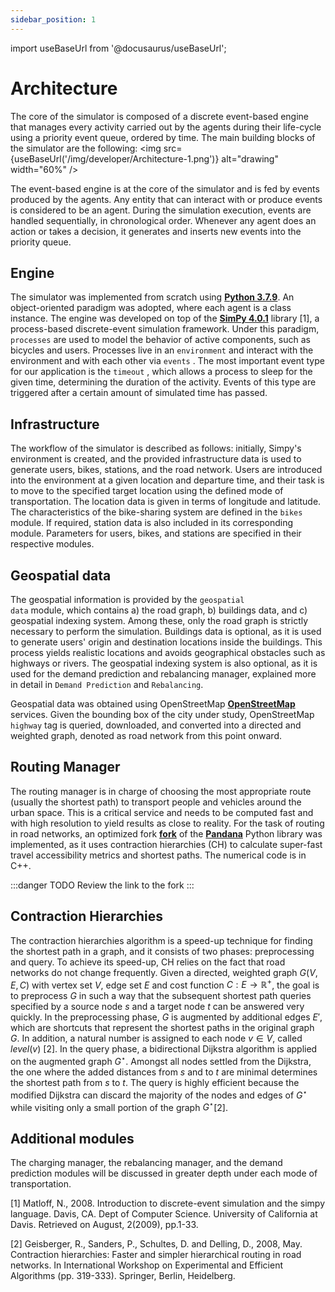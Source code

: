 ```yaml
---
sidebar_position: 1
---
```

import useBaseUrl from '@docusaurus/useBaseUrl';

# Architecture

The core of the simulator is composed of a discrete event-based engine that manages every activity carried out by the agents during their life-cycle using a priority event queue, ordered by time.  The main building blocks of the simulator are the following: 
<img src={useBaseUrl('/img/developer/Architecture-1.png')} alt="drawing" width="60%" /> 

The event-based engine is at the core of the simulator and is fed by events produced by the agents. Any entity that can interact with or produce events is considered to be an agent. 
During the simulation execution, events are handled sequentially, in chronological order. Whenever any agent does an action or takes a decision, it generates and inserts new events into the priority queue.

## Engine
The simulator was implemented from scratch using **[Python 3.7.9](https://docs.python.org/3/reference/)**. An object-oriented paradigm was adopted, where each agent is a class instance.  The engine was developed on top of the  **[SimPy 4.0.1](https://simpy.readthedocs.io/en/latest/simpy_intro/installation.html)** library [1], a process-based discrete-event simulation framework. Under this paradigm, <code> processes</code>  are used to model the behavior of active components, such as bicycles and users. Processes live in an <code>environment</code>  and interact with the environment and with each other via <code>events</code> . The most important event type for our application is the <code>timeout</code> , which allows a process to sleep for the given time, determining the duration of the activity. Events of this type are triggered after a certain amount of simulated time has passed. 

## Infrastructure
The workflow of the simulator is described as follows: initially, Simpy's environment is created, and the provided infrastructure data is used to generate users, bikes, stations, and the road network. Users are introduced into the environment at a given location and departure time, and their task is to move to the specified target location using the defined mode of transportation. The location data is given in terms of longitude and latitude. The characteristics of the bike-sharing system are defined in the <code>bikes</code>  module. If required, station data is also included in its corresponding module. Parameters for users, bikes, and stations are specified in their respective modules. 

## Geospatial data
The geospatial information is provided by the <code>geospatial data</code> module, which contains a) the road graph, b) buildings data, and c) geospatial indexing system. Among these, only the road graph is strictly necessary to perform the simulation. Buildings data is optional, as it is used to generate users' origin and destination locations inside the buildings. This process yields realistic locations and avoids geographical obstacles such as highways or rivers. The geospatial indexing system is also optional, as it is used for the demand prediction and rebalancing manager, explained more in detail in <code>Demand Prediction</code> and <code>Rebalancing</code>. 

Geospatial data was obtained using OpenStreetMap **[OpenStreetMap](https://www.openstreetmap.org/)** services. Given the bounding box of the city under study, OpenStreetMap <code>highway</code> tag is queried, downloaded, and converted into a directed and weighted graph, denoted as road network from this point onward. 

## Routing Manager
The routing manager is in charge of choosing the most appropriate route (usually the shortest path) to transport people and vehicles around the urban space. This is a critical service and needs to be computed fast and with high resolution to yield results as close to reality. For the task of routing in road networks, an optimized fork **[fork](https://github.com/imartinezl/pandana.git)** of the **[Pandana](http://udst.github.io/pandana/)** Python library was implemented, as it uses contraction hierarchies (CH) to calculate super-fast travel accessibility metrics and shortest paths. The numerical code is in C++. 

:::danger TODO
    Review the link to the fork
:::
 

## Contraction Hierarchies
The contraction hierarchies algorithm is a speed-up technique for finding the shortest path in a graph, and it consists of two phases: preprocessing and query. To achieve its speed-up, CH relies on the fact that road networks do not change frequently. Given a directed, weighted graph $G(V,E,C)$ with vertex set $V$, edge set $E$ and cost function $C: E \rightarrow \mathbb{R}^+$, the goal is to preprocess $G$ in such a way that the subsequent shortest path queries specified by a source node $s$ and a target node $t$ can be answered very quickly. In the preprocessing phase, $G$ is augmented by additional edges $E'$, which are shortcuts that represent the shortest paths in the original graph $G$. In addition, a natural number is assigned to each node $v \in V$, called $level(v)$ [2]. In the query phase, a bidirectional Dijkstra algorithm is applied on the augmented graph $G^\star$. Amongst all nodes settled from the Dijkstra, the one where the added distances from $s$ and to $t$ are minimal determines the shortest path from $s$ to $t$. The query is highly efficient because the modified Dijkstra can discard the majority of the nodes and edges of $G^\star$ while visiting only a small portion of the graph $G^\star$[2].

## Additional modules
The charging manager, the rebalancing manager, and the demand prediction modules will be discussed in greater depth under each mode of transportation. 



[1] Matloff, N., 2008. Introduction to discrete-event simulation and the simpy language. Davis, CA. Dept of Computer Science. University of California at Davis. Retrieved on August, 2(2009), pp.1-33.

[2] Geisberger, R., Sanders, P., Schultes, D. and Delling, D., 2008, May. Contraction hierarchies: Faster and simpler hierarchical routing in road networks. In International Workshop on Experimental and Efficient Algorithms (pp. 319-333). Springer, Berlin, Heidelberg.
